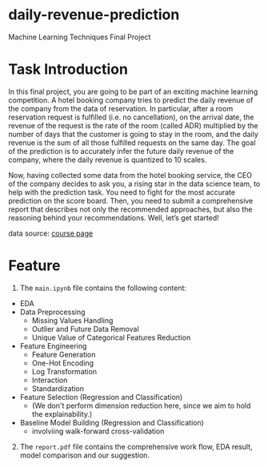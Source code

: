 # daily-revenue-prediction
Machine Learning Techniques Final Project

# Task Introduction

In this final project, you are going to be part of an exciting machine learning competition. A hotel booking company tries to predict the daily revenue of the company from the data of reservation. In particular, after a room reservation request is fulfilled (i.e. no cancellation), on the arrival date, the revenue of the request is the rate of the room (called ADR) multiplied by the number of days that the customer is going to stay in the room, and the daily revenue is the sum of all those fulfilled requests on the same day. The goal of the prediction is to accurately infer the future daily revenue of the company, where the daily revenue is quantized to 10 scales.

Now, having collected some data from the hotel booking service, the CEO of the company decides to ask you, a rising star in the data science team, to help with the prediction task. You need to fight for the most accurate prediction on the score board. Then, you need to submit a comprehensive report that describes not only the recommended approaches, but also the reasoning behind your recommendations. Well, let’s get started!

data source: [course page](https://www.csie.ntu.edu.tw/~htlin/course/ml20fall/project/)

# Feature

1. The `main.ipynb` file contains the following content:
- EDA
- Data Preprocessing
    * Missing Values Handling
    * Outlier and Future Data Removal
    * Unique Value of Categorical Features Reduction
- Feature Engineering
    * Feature Generation
    * One-Hot Encoding
    * Log Transformation
    * Interaction
    * Standardization
- Feature Selection (Regression and Classification)
    * (We don't perform dimension reduction here, since we aim to hold the explainability.)
- Baseline Model Building (Regression and Classification)
    * involviing walk-forward cross-validation

2. The `report.pdf` file contains the comprehensive work flow, EDA result, model comparison and our suggestion.
